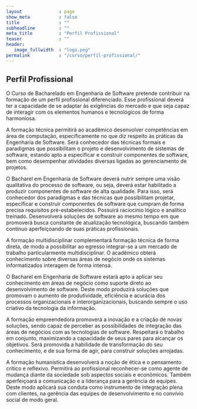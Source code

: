 ```yaml
---
layout              : page
show_meta           : false
title               : ""
subheadline         : ""
meta_title          : "Perfil Profissional"
teaser              : ""
header:
   image_fullwidth  : "logo.png"
permalink           : "/curso/perfil-profissional/"
---
```


## Perfil Profissional

O Curso de Bacharelado em Engenharia de Software pretende contribuir na formação de um perfil profissional diferenciado. Esse profissional deverá ter a capacidade de se adaptar às exigências do mercado e que seja capaz de interagir com os elementos humanos e tecnológicos de forma harmoniosa.

A formação técnica permitirá ao acadêmico desenvolver competências em área de computação, especificamente no que diz respeito às práticas da Engenharia de Software. Será conhecedor das técnicas formais e paradigmas que possibilitam o projeto e desenvolvimento de sistemas de software, estando apto a especificar e construir componentes de software, bem como desempenhar atividades diversas ligadas ao gerenciamento de projetos. 

O Bacharel em Engenharia de Software deverá nutrir sempre uma visão qualitativa do processo de software, ou seja, deverá estar habilitado a produzir componentes de software de alta qualidade. Para isso, será conhecedor dos paradigmas e das técnicas que possibilitam projetar, especificar e construir componentes de software que cumpram de forma precisa requisitos pré-estabelecidos. Possuirá raciocínio lógico e analítico treinado. Desenvolverá soluções de software ao mesmo tempo em que promoverá busca constante de atualização tecnológica, buscando também contínuo aperfeiçoando de suas práticas profissionais.

A formação multidisciplinar complementará formação técnica de forma direta, de modo a possibilitar ao egresso integrar-se a um mercado de trabalho particularmente multidisciplinar. O acadêmico obterá conhecimento sobre diversas áreas de negócio onde os sistemas informatizados interagem de forma intensa.

O Bacharel em Engenharia de Software estará apto a aplicar seu conhecimento em áreas de negócio como suporte direto ao desenvolvimento de software. Deste modo produzirá soluções que promovam o aumento de produtividade, eficiência e acurácia dos processos organizacionais e interorganizacionais, buscando sempre o uso criativo da tecnologia da informação.

A formação empreendedora promoverá a inovação e a criação de novas soluções, sendo capaz de perceber as possibilidades de integração das áreas de negócios com as tecnologias de software. Respeitará o trabalho em conjunto, maximizando a capacidade de seus pares para alcançar os objetivos. Será promovida a habilidade de transformação do seu conhecimento, e de sua forma de agir, para construir soluções arrojadas. 

A formação humanística desenvolverá a noção de ética e o pensamento crítico e reflexivo. Permitirá ao profissional reconhecer-se como agente de mudança diante da sociedade sob aspectos sociais e econômicos. Também aperfeiçoará a comunicação e a liderança para a gerência de equipes. Deste modo aplicará sua conduta como instrumento de integração plena com clientes, na gerência das equipes de desenvolvimento e no convívio social de modo geral.